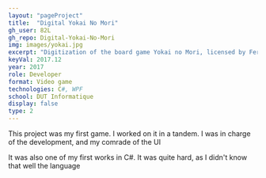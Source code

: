 ```yaml
---
layout: "pageProject"
title:  "Digital Yokai No Mori"
gh_user: 82L
gh_repo: Digital-Yokai-No-Mori
img: images/yokai.jpg
excerpt: "Digitization of the board game Yokai no Mori, licensed by Ferti, as a C# class assignment."
keyVal: 2017.12
year: 2017
role: Developer
format: Video game
technologies: C#, WPF
school: DUT Informatique
display: false
type: 2
---
```

<p>This project was my first game. I worked on it in a tandem. I was in charge of the development, and my comrade of the UI</p>
<p>It was also one of my first works in C#. It was quite hard, as I didn't know that well the language</p>